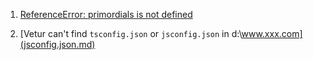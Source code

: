 1. [ReferenceError: primordials is not defined](primordials.md)

2. [Vetur can't find `tsconfig.json` or `jsconfig.json` in d:\www.xxx.com](jsconfig.json.md)